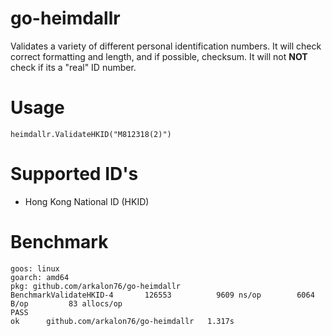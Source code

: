 # go-heimdallr
Validates a variety of different personal identification numbers. It will check correct formatting and length, and if possible, checksum. It will not **NOT** check if its a "real" ID number.

# Usage
```
heimdallr.ValidateHKID("M812318(2)")
```
# Supported ID's
- Hong Kong National ID (HKID)

# Benchmark
```
goos: linux
goarch: amd64
pkg: github.com/arkalon76/go-heimdallr
BenchmarkValidateHKID-4   	  126553	      9609 ns/op	    6064 B/op	      83 allocs/op
PASS
ok  	github.com/arkalon76/go-heimdallr	1.317s
```